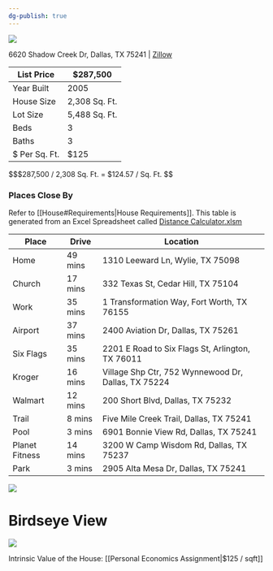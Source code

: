 ```yaml
---
dg-publish: true
---
```


![](https://photos.zillowstatic.com/fp/ca4d652e218b2d043bb10b74c7bd5a4b-cc_ft_1536.webp)

6620 Shadow Creek Dr, Dallas, TX 75241 | [Zillow](https://www.zillow.com/homedetails/6620-Shadow-Creek-Dr-Dallas-TX-75241/69670797_zpid/)

| List Price    | $287,500      |
| ------------- | ------------- |
| Year Built    | 2005          |
| House Size    | 2,308 Sq. Ft. |
| Lot Size      | 5,488 Sq. Ft. |
| Beds          | 3             |
| Baths         | 3             |
| $ Per Sq. Ft. | $125          | 

$$$287,500 / 2,308 Sq. Ft. = $124.57 / Sq. Ft. $$
### Places Close By

Refer to [[House#Requirements|House Requirements]]. This table is generated from an Excel Spreadsheet called [Distance Calculator.xlsm](https://mysite.aa.com/:x:/g/personal/242924_corpaa_aa_com/ER_MeYY2NpRKu4d_8jpX7F0BHR8-jNvp-Ub4d0WsozKI7A?e=Gt8F7W)

| Place          | Drive   | Location                                            |
|----------------|---------|-----------------------------------------------------|
| Home           | 49 mins | 1310 Leeward Ln, Wylie, TX 75098                    |
| Church         | 17 mins | 332 Texas St, Cedar Hill, TX 75104                  |
| Work           | 35 mins | 1 Transformation Way, Fort Worth, TX 76155          |
| Airport        | 37 mins | 2400 Aviation Dr, Dallas, TX 75261                  |
| Six Flags      | 35 mins | 2201 E Road to Six Flags St, Arlington, TX 76011    |
| Kroger         | 16 mins | Village Shp Ctr, 752 Wynnewood Dr, Dallas, TX 75224 |
| Walmart        | 12 mins | 200 Short Blvd, Dallas, TX 75232                    |
| Trail          | 8 mins  | Five Mile Creek Trail, Dallas, TX 75241             |
| Pool           | 3 mins  | 6901 Bonnie View Rd, Dallas, TX 75241               |
| Planet Fitness | 14 mins | 3200 W Camp Wisdom Rd, Dallas, TX 75237             |
| Park           | 3 mins  | 2905 Alta Mesa Dr, Dallas, TX 75241                 |

![](https://i.imgur.com/FSFyFVv.png)

# Birdseye View

![](https://i.imgur.com/JYG9Xqk.png)

Intrinsic Value of the House: [[Personal Economics Assignment|$125 / sqft]]